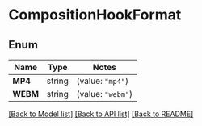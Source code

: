 # CompositionHookFormat

## Enum
Name | Type | Notes
------------ | ------------- | -------------
**MP4** | string | (value: `"mp4"`)
**WEBM** | string | (value: `"webm"`)


[[Back to Model list]](../README.md#documentation-for-models) [[Back to API list]](../README.md#documentation-for-api-endpoints) [[Back to README]](../README.md)


